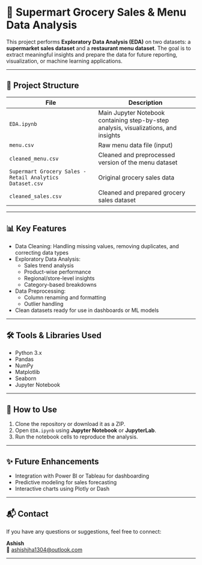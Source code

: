 # 🛒 Supermart Grocery Sales & Menu Data Analysis

This project performs **Exploratory Data Analysis (EDA)** on two datasets: a **supermarket sales dataset** and a **restaurant menu dataset**. The goal is to extract meaningful insights and prepare the data for future reporting, visualization, or machine learning applications.

---

## 📁 Project Structure

| File | Description |
|------|-------------|
| `EDA.ipynb` | Main Jupyter Notebook containing step-by-step analysis, visualizations, and insights |
| `menu.csv` | Raw menu data file (input) |
| `cleaned_menu.csv` | Cleaned and preprocessed version of the menu dataset |
| `Supermart Grocery Sales - Retail Analytics Dataset.csv` | Original grocery sales data |
| `cleaned_sales.csv` | Cleaned and prepared grocery sales dataset |

---

## 📊 Key Features

- Data Cleaning: Handling missing values, removing duplicates, and correcting data types
- Exploratory Data Analysis:
  - Sales trend analysis
  - Product-wise performance
  - Regional/store-level insights
  - Category-based breakdowns
- Data Preprocessing:
  - Column renaming and formatting
  - Outlier handling
- Clean datasets ready for use in dashboards or ML models

---

## 🛠️ Tools & Libraries Used

- Python 3.x
- Pandas
- NumPy
- Matplotlib
- Seaborn
- Jupyter Notebook

---

## 📌 How to Use

1. Clone the repository or download it as a ZIP.
2. Open `EDA.ipynb` using **Jupyter Notebook** or **JupyterLab**.
3. Run the notebook cells to reproduce the analysis.

---

## ✨ Future Enhancements

- Integration with Power BI or Tableau for dashboarding
- Predictive modeling for sales forecasting
- Interactive charts using Plotly or Dash

---

## 📬 Contact

If you have any questions or suggestions, feel free to connect:

**Ashish**  
📧 ashishjha1304@outlook.com

---



